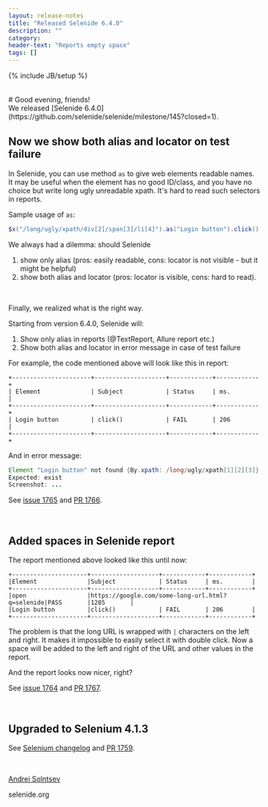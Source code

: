 ```yaml
---
layout: release-notes
title: "Released Selenide 6.4.0"
description: ""
category:
header-text: "Reports empty space"
tags: []
---
```

{% include JB/setup %}

<br>
# Good evening, friends!

<br>
We released [Selenide 6.4.0](https://github.com/selenide/selenide/milestone/145?closed=1).

<br>

## Now we show both alias and locator on test failure

In Selenide, you can use method `as` to give web elements readable names.  
It may be useful when the element has no good ID/class, and you have no choice but write long ugly unreadable xpath. 
It's hard to read such selectors in reports. 

Sample usage of `as`: 
```java
$x("/long/ugly/xpath/div[2]/span[3]/li[4]").as("Login button").click();
```

We always had a dilemma: should Selenide
1. show only alias (pros: easily readable, cons: locator is not visible - but it might be helpful)
2. show both alias and locator (pros: locator is visible, cons: hard to read).

<br/>

Finally, we realized what is the right way.  

Starting from version 6.4.0, Selenide will:
1. Show only alias in reports (@TextReport, Allure report etc.)
2. Show both alias and locator in error message in case of test failure

For example, the code mentioned above will look like this in report:
```
+----------------------+--------------------+------------+------------+
| Element              | Subject            | Status     | ms.        |
+----------------------+--------------------+------------+------------+
| Login button         | click()            | FAIL       | 206        |
+----------------------+--------------------+------------+------------+
```

And in error message:
```java
Element "Login button" not found {By.xpath: /long/ugly/xpath[1][2][3]}
Expected: exist
Screenshot: ...
```
See [issue 1765](https://github.com/selenide/selenide/issues/1765) and [PR 1766](https://github.com/selenide/selenide/pull/1766).

<br>

## Added spaces in Selenide report

The report mentioned above looked like this until now:

```
+---------------------+-------------------+------------+------------+
|Element              |Subject            | Status     | ms.        |
+---------------------+-------------------+------------+------------+
|open                 |https://google.com/some-long-url.html?q=selenide|PASS       |1285       |
|Login button         |click()            | FAIL       | 206        |
+---------------------+-------------------+------------+------------+
```

The problem is that the long URL is wrapped with `|` characters on the left and right. It makes it impossible to 
easily select it with double click. Now a space will be added to the left and right of the URL and other values in the report.

And the report looks now nicer, right?   

See [issue 1764](https://github.com/selenide/selenide/issues/1764) and [PR 1767](https://github.com/selenide/selenide/pull/1767).

<br>

## Upgraded to Selenium 4.1.3

See [Selenium changelog](https://github.com/SeleniumHQ/selenium/blob/trunk/java/CHANGELOG) and [PR 1759](https://github.com/selenide/selenide/pull/1759).

<br>

[Andrei Solntsev](http://asolntsev.github.io/)

selenide.org

